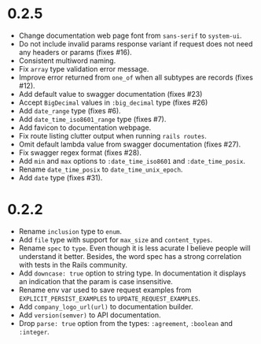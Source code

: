 # 0.2.5

- Change documentation web page font from `sans-serif` to `system-ui`.
- Do not include invalid params response variant if request does not need
  any headers or params (fixes #16).
- Consistent multiword naming.
- Fix `array` type validation error message.
- Improve error returned from `one_of` when all subtypes are records (fixes #12).
- Add default value to swagger documentation (fixes #23)
- Accept `BigDecimal` values in `:big_decimal` type (fixes #26)
- Add `date_range` type (fixes #6).
- Add `date_time_iso8601_range` type (fixes #7).
- Add favicon to documentation webpage.
- Fix route listing clutter output when running `rails routes`.
- Omit default lambda value from swagger documentation (fixes #27).
- Fix swagger regex format (fixes #28).
- Add `min` and `max` options to `:date_time_iso8601` and `:date_time_posix`.
- Rename `date_time_posix` to `date_time_unix_epoch`.
- Add `date` type (fixes #31).

# 0.2.2

- Rename `inclusion` type to `enum`.
- Add `file` type with support for `max_size` and `content_types`.
- Rename `spec` to `type`. Even though it is less acurate I believe people will
  understand it better. Besides, the word spec has a strong correlation with
  tests in the Rails community.
- Add `downcase: true` option to string type. In documentation it displays an
  indication that the param is case insensitive.
- Rename env var used to save request examples from `EXPLICIT_PERSIST_EXAMPLES`
  to `UPDATE_REQUEST_EXAMPLES`.
- Add `company_logo_url(url)` to documentation builder.
- Add `version(semver)` to API documentation.
- Drop `parse: true` option from the types: `:agreement`, `:boolean` and
  `:integer`.
